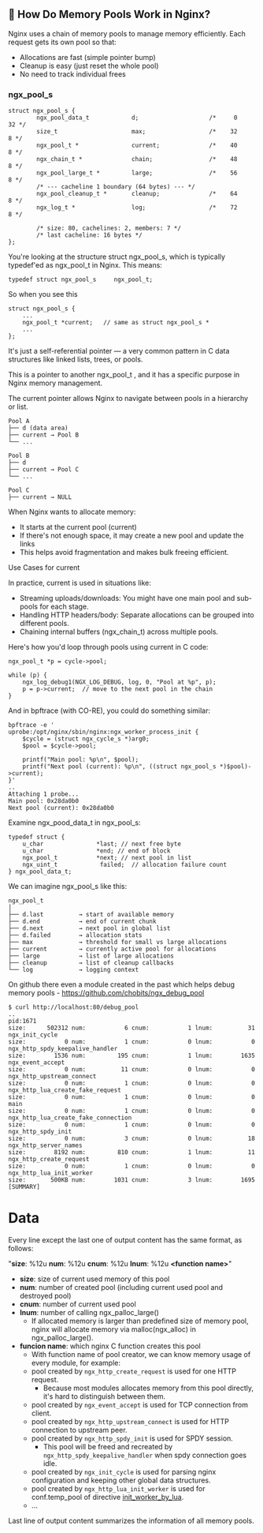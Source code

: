 ## 🧱 How Do Memory Pools Work in Nginx?
Nginx uses a chain of memory pools to manage memory efficiently. Each request gets its own pool so that:
- Allocations are fast (simple pointer bump)
- Cleanup is easy (just reset the whole pool)
- No need to track individual frees
### ngx_pool_s
```
struct ngx_pool_s {
        ngx_pool_data_t            d;                    /*     0    32 */
        size_t                     max;                  /*    32     8 */
        ngx_pool_t *               current;              /*    40     8 */
        ngx_chain_t *              chain;                /*    48     8 */
        ngx_pool_large_t *         large;                /*    56     8 */
        /* --- cacheline 1 boundary (64 bytes) --- */
        ngx_pool_cleanup_t *       cleanup;              /*    64     8 */
        ngx_log_t *                log;                  /*    72     8 */

        /* size: 80, cachelines: 2, members: 7 */
        /* last cacheline: 16 bytes */
};
```
You're looking at the structure struct ngx_pool_s, which is typically typedef'ed as ngx_pool_t in Nginx. This means:
```
typedef struct ngx_pool_s     ngx_pool_t;
```
So when you see this
```
struct ngx_pool_s {
    ...
    ngx_pool_t *current;   // same as struct ngx_pool_s *
    ...
};
```
It's just a self-referential pointer — a very common pattern in C data structures like linked lists, trees, or pools.

This is a pointer to another ngx_pool_t , and it has a specific purpose in Nginx memory management.

The current pointer allows Nginx to navigate between pools in a hierarchy or list.
```
Pool A
├── d (data area)
├── current → Pool B
└── ...

Pool B
├── d
├── current → Pool C
└── ...

Pool C
├── current → NULL
```

When Nginx wants to allocate memory:
- It starts at the current pool (current)
- If there's not enough space, it may create a new pool and update the links
- This helps avoid fragmentation and makes bulk freeing efficient.

Use Cases for current

In practice, current is used in situations like:
- Streaming uploads/downloads: You might have one main pool and sub-pools for each stage.
- Handling HTTP headers/body: Separate allocations can be grouped into different pools.
- Chaining internal buffers (ngx_chain_t) across multiple pools.

Here's how you'd loop through pools using current in C code:
```
ngx_pool_t *p = cycle->pool;

while (p) {
    ngx_log_debug1(NGX_LOG_DEBUG, log, 0, "Pool at %p", p);
    p = p->current;  // move to the next pool in the chain
}
```
And in bpftrace (with CO-RE), you could do something similar:
```
bpftrace -e '
uprobe:/opt/nginx/sbin/nginx:ngx_worker_process_init {
    $cycle = (struct ngx_cycle_s *)arg0;
    $pool = $cycle->pool;

    printf("Main pool: %p\n", $pool);
    printf("Next pool (current): %p\n", ((struct ngx_pool_s *)$pool)->current);
}'
..
Attaching 1 probe...
Main pool: 0x28da0b0
Next pool (current): 0x28da0b0
```
Examine  ngx_pood_data_t in ngx_pool_s:
```
typedef struct {
    u_char               *last; // next free byte
    u_char               *end; // end of block
    ngx_pool_t           *next; // next pool in list
    ngx_uint_t            failed;  // allocation failure count
} ngx_pool_data_t;
```
We can imagine ngx_pool_s like this:
```
ngx_pool_t
│
├── d.last          → start of available memory
├── d.end           → end of current chunk
├── d.next          → next pool in global list
├── d.failed        → allocation stats
├── max             → threshold for small vs large allocations
├── current         → currently active pool for allocations
├── large           → list of large allocations
├── cleanup         → list of cleanup callbacks
└── log             → logging context
```
On github there even a module created in the past which helps debug memory pools - https://github.com/chobits/ngx_debug_pool
```
$ curl http://localhost:80/debug_pool
..
pid:1671
size:      502312 num:           6 cnum:           1 lnum:          31 ngx_init_cycle
size:           0 num:           1 cnum:           0 lnum:           0 ngx_http_spdy_keepalive_handler
size:        1536 num:         195 cnum:           1 lnum:        1635 ngx_event_accept
size:           0 num:          11 cnum:           0 lnum:           0 ngx_http_upstream_connect
size:           0 num:           1 cnum:           0 lnum:           0 ngx_http_lua_create_fake_request
size:           0 num:           1 cnum:           0 lnum:           0 main
size:           0 num:           1 cnum:           0 lnum:           0 ngx_http_lua_create_fake_connection
size:           0 num:           1 cnum:           0 lnum:           0 ngx_http_spdy_init
size:           0 num:           3 cnum:           0 lnum:          18 ngx_http_server_names
size:        8192 num:         810 cnum:           1 lnum:          11 ngx_http_create_request
size:           0 num:           1 cnum:           0 lnum:           0 ngx_http_lua_init_worker
size:       500KB num:        1031 cnum:           3 lnum:        1695 [SUMMARY]
```
Data
====

Every line except the last one of output content has the same format, as follows:

"__size__: %12u __num__: %12u __cnum__: %12u __lnum__: %12u __\<function name\>__"

* __size__: size of current used memory of this pool
* __num__:  number of created pool (including current used pool and destroyed pool)
* __cnum__: number of current used pool
* __lnum__: number of calling ngx_palloc_large()
  * If allocated memory is larger than predefined size of memory pool, nginx will allocate memory via malloc(ngx_alloc) in ngx_palloc_large().
* __funcion name__: which nginx C function creates this pool
  * With function name of pool creator, we can know memory usage of every module, for example:
  * pool created by `ngx_http_create_request` is used for one HTTP request.
    * Because most modules allocates memory from this pool directly, it's hard to distinguish between them.
  * pool created by `ngx_event_accept` is used for TCP connection from client.
  * pool created by `ngx_http_upstream_connect` is used for HTTP connection to upstream peer.
  * pool created by `ngx_http_spdy_init` is used for SPDY session.
    * This pool will be freed and recreated by `ngx_http_spdy_keepalive_handler` when spdy connection goes idle.
  * pool created by `ngx_init_cycle` is used for parsing nginx configuration and keeping other global data structures.
  * pool created by `ngx_http_lua_init_worker` is used for conf.temp_pool of directive [init_worker_by_lua](https://github.com/openresty/lua-nginx-module#init_worker_by_lua).
  * ...

Last line of output content summarizes the information of all memory pools.
